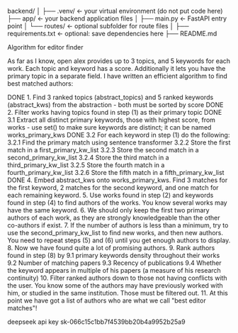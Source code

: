 backend/
│
├── .venv/              ← your virtual environment (do not put code here)
├── app/                ← your backend application files
│   ├── main.py         ← FastAPI entry point
│   └── routes/         ← optional subfolder for route files
│
├── requirements.txt    ← optional: save dependencies here
├── README.md

Algorithm for editor finder

As far as I know, open alex provides up to 3 topics, and 5 keywords for each work. Each topic and keyword has a score. Additionally it lets you have the primary topic in a separate field. I have written an efficient algorithm to find best matched authors:

DONE 1. Find 3 ranked topics (abstract_topics) and 5 ranked keywords (abstract_kws) from the abstraction - both must be sorted by score
DONE 2. Filter works having topics found in step (1) as their primary topic
DONE 3.1 Extract all distinct primary keywords, those with highest score, from works - use set() to make sure keywords are distinct; it can be named works_primary_kws
DONE 3.2 For each keyword in step (1) do the following:
3.2.1 Find the primary match using sentence transformer
3.2.2 Store the first match in a first_primary_kw_list
3.2.3 Store the second match in a second_primary_kw_list
3.2.4 Store the third match in a third_primary_kw_list
3.2.5 Store the fourth match in a fourth_primary_kw_list
3.2.6 Store the fifth match in a fifth_primary_kw_list
DONE 4. Embed abstract_kws onto works_primary_kws. Find 3 matches for the first keyword, 2 matches for the second keyword, and one match for each remaining keyword. 
5. Use works found in step (2) and keywords found in step (4) to find authors of the works. You know several works may have the same keyword.
6. We should only keep the first two primary authors of each work, as they are strongly knowledgeable than the other co-authors if exist.
7. If the number of authors is less than a minimum, try to use the second_primary_kw_list to find new works, and then new authors. You need to repeat steps (5) and (6) until you get enough authors to display.
8. Now we have found quite a lot of promising authors.
9. Rank authors found in step (8) by
9.1 primary keywords density throughout their works
9.2 Number of matching papers
9.3 Recency of publications
9.4 Whether the keyword appears in multiple of his papers (a measure of his research continuity)
10. Filter ranked authors down to those not having conflicts with the user. You know some of the authors may have previously worked with him, or studied in the same institution. Those must be filtered out.
11. At this point we have got a list of authors who are what we call "best editor matches"!

deepseek api key
sk-066c15c1bb7f4539bb20b4a9952b25a9